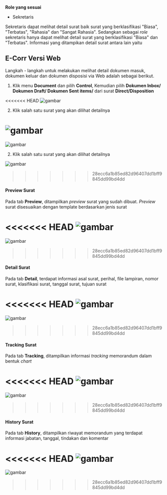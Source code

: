 **Role yang sesuai**

- Sekretaris

Sekretaris dapat melihat detail surat baik surat yang berklasifikasi "Biasa", "Terbatas", "Rahasia" dan "Sangat Rahasia". Sedangkan sebagai *role* sekretaris hanya dapat melihat detail surat yang berklasifikasi "Biasa" dan "Terbatas". Informasi yang ditampikan detail surat antara lain yaitu

## **E-Corr Versi Web**

Langkah - langkah untuk melakukan melihat detail dokumen masuk, dokumen keluar dan dokumen disposisi via Web adalah sebagai berikut.

1. Klik menu **Document** dan pilih **Control**, Kemudian pilih **Dokumen Inbox/ Dokumen Draft/ Dokumen Sent items/** dari surat **Direct/Disposition**

<<<<<<< HEAD
![gambar](DocumentControl/DC_Web/AG10.png)

2. Klik salah satu surat yang akan dilihat detailnya

![gambar](DocumentControl/DC_Web/AG11.png)
=======
![gambar](DocumentControl/DC_Web/DC08.png)

2. Klik salah satu surat yang akan dilihat detailnya

![gambar](DocumentControl/DC_Web/DC09.png)
>>>>>>> 28ecc6a1b85ed82d96407dd1bff9845dd99bd4dd

#### **Preview Surat**
    
Pada tab **Preview**, ditampilkan _preview_ surat yang sudah dibuat. _Preview_ surat disesuaikan dengan template berdasarkan jenis surat

<<<<<<< HEAD
![gambar](DocumentControl/DC_Web/AG12.png)
=======
![gambar](DocumentControl/DC_Web/DC10.png)
>>>>>>> 28ecc6a1b85ed82d96407dd1bff9845dd99bd4dd

#### **Detail Surat**
    
Pada tab **Detail**, terdapat informasi asal surat, perihal, file lampiran, nomor surat, klasifikasi surat, tanggal surat, tujuan surat

<<<<<<< HEAD
![gambar](DocumentControl/DC_Web/AG13.png)
=======
![gambar](DocumentControl/DC_Web/DC09.png)
>>>>>>> 28ecc6a1b85ed82d96407dd1bff9845dd99bd4dd

#### **Tracking Surat**
   
Pada tab **Tracking**, ditampilkan informasi *tracking* memorandum dalam bentuk *chart*

<<<<<<< HEAD
![gambar](DocumentControl/DC_Web/AG14.png)
=======
![gambar](DocumentControl/DC_Web/DC11.png)
>>>>>>> 28ecc6a1b85ed82d96407dd1bff9845dd99bd4dd

#### **History Surat**
    
Pada tab **History**, ditampilkan riwayat memorandum yang terdapat informasi jabatan, tanggal, tindakan dan komentar

<<<<<<< HEAD
![gambar](DocumentControl/DC_Web/AG15.png)
=======
![gambar](DocumentControl/DC_Web/DC12.png)
>>>>>>> 28ecc6a1b85ed82d96407dd1bff9845dd99bd4dd

